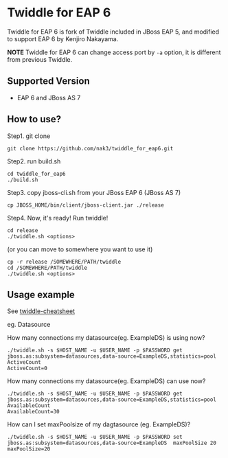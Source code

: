 Twiddle for EAP 6
===========================

Twiddle for EAP 6 is fork of Twiddle included in JBoss EAP 5, and modified to support EAP 6 by Kenjiro Nakayama.

**NOTE**
Twiddle for EAP 6 can change access port by `-a` option, it is different from previous Twiddle.

Supported Version
---------------------------
* EAP 6 and JBoss AS 7

How to use?
--------------------------

Step1. git clone

    git clone https://github.com/nak3/twiddle_for_eap6.git

Step2. run build.sh

    cd twiddle_for_eap6
    ./build.sh

Step3. copy jboss-cli.sh from your JBoss EAP 6 (JBoss AS 7)

    cp JBOSS_HOME/bin/client/jboss-client.jar ./release

Step4. Now, it's ready! Run twiddle!

    cd release
    ./twiddle.sh <options>

(or you can move to somewhere you want to use it)

    cp -r release /SOMEWHERE/PATH/twiddle
	cd /SOMEWHERE/PATH/twiddle
	./twiddle.sh <options>

Usage example
--------------------------

See [twiddle-cheatsheet](https://github.com/nak3/twiddle_for_eap6/blob/master/docs/twiddle-cheatsheet.md)

eg. Datasource

How many connections my datasource(eg. ExampleDS) is using now?

    ./twiddle.sh -s $HOST_NAME -u $USER_NAME -p $PASSWORD get jboss.as:subsystem=datasources,data-source=ExampleDS,statistics=pool ActiveCount
    ActiveCount=0

How many connections my datasource(eg. ExampleDS) can use now? 

    ./twiddle.sh -s $HOST_NAME -u $USER_NAME -p $PASSWORD get jboss.as:subsystem=datasources,data-source=ExampleDS,statistics=pool AvailableCount
    AvailableCount=30

How can I set maxPoolsize of my dagtasource (eg. ExampleDS)?

    ./twiddle.sh -s $HOST_NAME -u $USER_NAME -p $PASSWORD set jboss.as:subsystem=datasources,data-source=ExampleDS  maxPoolSize 20
    maxPoolSize=20
